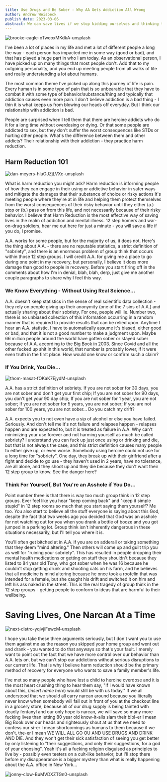 ```yaml
---
title: Use Drugs and Be Sober - Why AA Gets Addiction All Wrong
author: Andrew Weisbeck
publish_date: 2023-03-06
abstract: We can save lives if we stop kidding ourselves and thinking that everybody needs to follow the same prescription.
---
```

![brooke-cagle-oTweoxMKdkA-unsplash](https://user-images.githubusercontent.com/87398426/223347630-17dee8bc-7721-46e4-8318-200c9fab02f0.jpg)

I've been a lot of places in my life and met a lot of different people a long the way - each person has impacted me in some way (good or bad), and that has played a huge part in who I am today. As an observational person, I have picked up on many things that most people don't. Add that to my outgoing personality, and you end up meeting people from all walks of life and really understanding a lot about humans.

The most common theme I've picked up along this journey of life is pain. Every human is in some type of pain that is so unbearable that they have to combat it with some type of behavior/substance/thing and typically that addiction causes even more pain. I don't believe addiction is a bad thing - I thin it is what keeps us from blowing our heads off everyday. But I think our relationship with addiction is bad.

People are surprised when I tell them that there are heroine addicts who do it for a long time without overdosing or dying. Or that some people are addicted to sex, but they don't suffer the worst consequences like STDs or hurting other people. What's the difference between them and other addicts? Their relationship with their addiction - they practice harm reduction.

## Harm Reduction 101

![dan-meyers-hluOJZjLVXc-unsplash](https://user-images.githubusercontent.com/87398426/223347977-3f752cb0-64b2-40e4-9725-3108a8864dc4.jpg)

What is harm reduction you might ask? Harm reduction is informing people of how they can engage in their using or addictive behavior in safer ways and mitigate the damages that their substance of choice or risky actions It's meeting people where they're at in life and helping them protect themselves from the worst consequences of their risky behavior until they either (a.) stop or (b.) pass on from this life, and not necessarily because of their risky behavior. I believe that Harm Reduction is the most effective way of saving lives in the realm of addiction and mental illness. 12 step homers and war-on-drug soldiers, hear me out here for just a minute - you will save a life if you do, I promise.

A.A. works for some people, but for the majority of us, it does not. Here's the thing about A.A. - there are no reputable statistics, a strict definition of "sobriety", and there is an enormous problem of group think that occurs within those 12 step groups. I will credit A.A. for giving me a place to go during one point in my recovery, but personally, I believe it does more damage than good to people in recovery. Before you start firing off in the comments about how I'm in denial, blah, blah, derp, just give me another couple paragraphs to share why I feel this way.

### We Know Everything - Without Using Real Science...

A.A. doesn't keep statistics in the sense of real scientific data collection - they rely on people giving up their anonymity (one of the 7 sins of A.A.) and actually sharing about their sobriety. For one, people will lie. Number two, there is no unbiased collection of this information occurring in a random manner that is required to provide results that can be relied upon. Anytime I hear an A.A. statistic, I have to automatically assume it's biased, either good or bad, and that it is not a good number to make a judgment upon. Maybe 66 million people around the world have gotten sober or stayed sober because of A.A. according to the Big Book in 2003. Since Covid and all the other fucked up shit in this world, that number is probably lower, if it were even truth in the first place. How would one know or confirm such a claim?

### If You Drink, You Die...

![thom-masat-fOKaK7EjydM-unsplash](https://user-images.githubusercontent.com/87398426/223347850-4fafb387-3bc3-4c7e-9f0b-e98ecd67ca53.jpg)

A.A. has a strict definition of sobriety. If you are not sober for 30 days, you are not sober and don't get your first chip; If you are not sober for 90 days, you don't get your 90 day chip; If you are not sober for 1 year, you are not sober; If you are not sober for 5 years, you are not sober; If you are not sober for 100 years, you are not sober...  Do you catch my drift?

A.A. expects you to not even have a sip of alcohol or else you have failed. Seriously. And don't tell me it's not failure and relapses happen - relapses happen and are expected to, but it is treated as failure in A.A. Why can't minimizing your use forever and not harming yourself as much be called sobriety? I understand you can fuck up just once using or drinking and die, but that is not always the case, and this strict definition causes many people to either give up, or even worse. Somebody using heroine could not use for a long time for "sobriety". One day, they break up with their girlfriend after a fight and decide to go use - they haven't used in 2 years, have no tolerance, are all alone, and they shoot up and they die because they don't want their 12 step group to know. See the danger here?

### Think For Yourself, But You're an Asshole if You Do...

Point number three is that there is way too much group think in 12 step groups. Ever feel like you hear "keep coming back" and "keep it simple stupid" in 12 step rooms so much that you start saying them yourself? Me too. You also start to believe all the stuff everyone is saying about this God, despite the fact that two weeks ago you decided that God was an asshole for not watching out for you when you drank a bottle of booze and you got jumped in a parking lot. Group think isn't inherently dangerous in these situations necessarily, but I'll tell you where it is.

You'll often get bitched at in A.A. if you are on adderall or taking something that they deem "mind altering." Then others will come up and guilt trip you as well for "ruining your sobriety". This has resulted in people dropping their mental health medications or getting on stuff they shouldn't because they listed to 84 year old Tony, who got sober when he was 16 because he couldn't stop getting drunk and shooting cats on his farm, and he believes that all medicine is mind altering because he once took a roofelin that was intended for a female, but she caught his drift and switched it on him and left his ass naked in the street. This is the real tragedy of group think in the 12 step groups - getting people to conform to ideas that are harmful to their wellbeing.

# Saving Lives, One Narcan At a Time

![next-distro-yqlvjiFewcM-unsplash](https://user-images.githubusercontent.com/87398426/223347679-0e4727ff-9cb0-449e-9fbe-a43a061bec6e.jpg)

I hope you take these three arguments seriously, but I don't want you to use them against me as the reason you skipped your home group and went out and drank - you wanted to do that anyways so that's your fault. I merely want to point out the fact that we have more control over our behavior than A.A. lets on, but we can't stop our addictions without serious disruptions to our current life. That is why I believe harm reduction should be the primary method of recovery for everyone who wants to save a family member's life.

I've met so many people who have lost a child to heroine overdose and it is the most heart crushing thing to hear them say, "If I would have known about this, (_insert name here_) would still be with us today." If we all understood that we should all carry narcan around because you literally never know when somebody will fall out in front of you at the checkout line in a grocery store, because all of our drug supply is being tainted with deadly fentanyl and our only hope is narcan, we will save so many more fucking lives than letting 80 year old know-it-alls slam their bibl-er I mean Big Book over our heads and righteously shout at us that we need to confess our si-er I mean shortcomings as humans to them because if we don't, the-er I mean WE WILL ALL GO OU AND USE DRUGS AND DRINK AND DIE. And they won't get their sick satisfaction of seeing you get better by only listening to "their suggestions, and only their suggestions, for a god of your choosing". Yeah it's all a fucking religion disguised as principles to live by - possibly even teeters on a cult-like behavior, but I'll stop there before my disappearance is a bigger mystery than what is really happening about the A.A. office in New York...

![jonny-clow-BuMVDXZTGn0-unsplash](https://user-images.githubusercontent.com/87398426/223348198-b971d0b6-1aed-41f0-a8f1-69492ca257d5.jpg)

